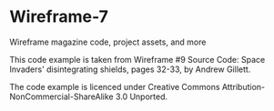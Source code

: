 # Wireframe-7
Wireframe magazine code, project assets, and more

This code example is taken from Wireframe #9 Source Code: Space Invaders' disintegrating shields, pages 32-33, by Andrew Gillett.

The code example is licenced under Creative Commons Attribution-NonCommercial-ShareAlike 3.0 Unported.
